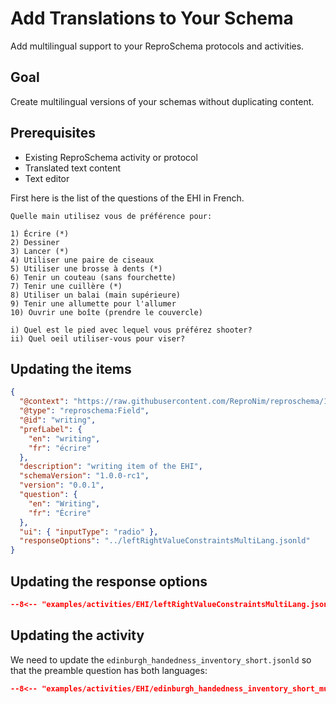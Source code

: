 # Add Translations to Your Schema

Add multilingual support to your ReproSchema protocols and activities.

## Goal

Create multilingual versions of your schemas without duplicating content.

## Prerequisites

- Existing ReproSchema activity or protocol
- Translated text content
- Text editor

First here is the list of the questions of the EHI in French.

```text
Quelle main utilisez vous de préférence pour:

1) Écrire (*)
2) Dessiner
3) Lancer (*)
4) Utiliser une paire de ciseaux
5) Utiliser une brosse à dents (*)
6) Tenir un couteau (sans fourchette)
7) Tenir une cuillère (*)
8) Utiliser un balai (main supérieure)
9) Tenir une allumette pour l'allumer
10) Ouvrir une boîte (prendre le couvercle)

i) Quel est le pied avec lequel vous préférez shooter?
ii) Quel oeil utiliser-vous pour viser?
```

## Updating the items

```json linenums="1" hl_lines="5-8 12-15"
{
  "@context": "https://raw.githubusercontent.com/ReproNim/reproschema/1.0.0-rc1/contexts/generic",
  "@type": "reproschema:Field",
  "@id": "writing",
  "prefLabel": {
    "en": "writing",
    "fr": "écrire"
  },
  "description": "writing item of the EHI",
  "schemaVersion": "1.0.0-rc1",
  "version": "0.0.1",
  "question": {
    "en": "Writing",
    "fr": "Écrire"
  },
  "ui": { "inputType": "radio" },
  "responseOptions": "../leftRightValueConstraintsMultiLang.jsonld"
}
```

## Updating the response options

```json linenums="1" hl_lines="10-14 17-21 24-28 31-35 38-42"
--8<-- "examples/activities/EHI/leftRightValueConstraintsMultiLang.jsonld"
```

## Updating the activity

We need to update the `edinburgh_handedness_inventory_short.jsonld` so that the preamble question has both languages:

```json linenums="1" hl_lines="5-8 13-16"
--8<-- "examples/activities/EHI/edinburgh_handedness_inventory_short_multi_lang.jsonld"
```
